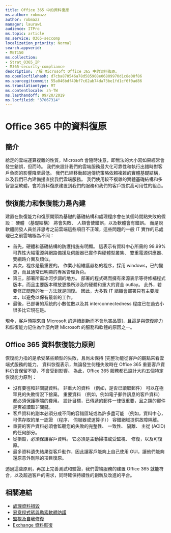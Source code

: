 ```yaml
---
title: Office 365 中的資料復原
ms.author: robmazz
author: robmazz
manager: laurawi
audience: ITPro
ms.topic: article
ms.service: O365-seccomp
localization_priority: Normal
search.appverid:
- MET150
ms.collection:
- Strat_O365_IP
- M365-security-compliance
description: 了解 Microsoft Office 365 中的資料復原。
ms.openlocfilehash: d7cba870546a78d585908e06809970d1c8e08f86
ms.sourcegitcommit: 55a046bdf49bf7c62ab74da73be1fd1cf6f0ad86
ms.translationtype: MT
ms.contentlocale: zh-TW
ms.lasthandoff: 09/20/2019
ms.locfileid: "37067314"
---
```

# <a name="data-resiliency-in-office-365"></a>Office 365 中的資料復原

## <a name="introduction"></a>簡介
給定的雲端運算複雜的性質，Microsoft 會隨時注意，即無法的大小寫如果經常會發生錯誤，但而時。 我們來設計我們的雲端服務最大化可靠性和執行出錯時對客戶負面的影響降至最低。 我們已經移動超過傳統策略依賴複雜的實體基礎結構，以及我們已內建備援直接我們雲端服務。 我們使用較不複雜的實體基礎結構和多智慧型軟體，會將資料復原建置到我們的服務和我們的客戶提供高可用性的組合。 

## <a name="resiliency-and-recoverability-are-built-in"></a>恢復能力和恢復能力是內建 
建置在恢復能力和復原開頭為基礎的基礎結構和處理程序會在某個時間點失敗的假設： 硬體 （基礎結構） 將會失敗、 人類會使錯誤，以及軟體會有錯誤。 而是說軟體開發人員並非思考之前雲端這些項目不正確，這些問題的一般 IT 實作的已處理已之前雲端極為不同： 
- 首先，硬體和基礎結構的防護措施有明顯。 這表示有資料中心所需的 99.99%可靠性大幅電源與網路備援及伺服器已實作與硬體型叢集、 雙重電源供應器、 雙網路介面及類似。 
- 其次，程序是最重要的。 作業小組維護嚴格的程序，採用 windows，已的變更，而且通常已明顯的專案管理負荷。 
- 第三，部署所需冰河步調的地方。 部署的程式碼而擁有來源表示等待修補程式版本，而且主要版本釋放更換所涉及的硬體和重大的資金 outlay。 此外，若要修正問題的唯一方法就是回復。 因此，大多數 IT 組織會部署只有主要版本，以避免以保有最新的工作。 
- 最後，已部署的系統的小數位數以及其 interconnectedness 程度已在過去小很多比它現在是。 

現今，客戶預期來自 Microsoft 的連續創新而不會危害品質]，且這是與恢復能力和恢復能力記住為什麼內建 Microsoft 的服務和軟體的原因之一。 

## <a name="office-365-data-resiliency-principles"></a>Office 365 資料恢復能力原則 
恢復能力指的是承受某些類型的失敗，且尚未保持 [完整功能從客戶的觀點來看雲端式服務的能力。 資料恢復表示，無論發生何種失敗時在 Office 365 重要客戶資料仍會保留不變，不會受到影響。 為此，Office 365 服務都已設計大約五個特定恢復能力原則： 
- 沒有要徑和非關鍵資料。 非重大的資料 （例如，是否已讀取郵件） 可以在極罕見的失敗情況下捨棄。 重要資料 （例如，例如電子郵件訊息的客戶資料） 都必須保護極端的費用。 設計目標，已傳遞的郵件一律很重要，且之類的郵件是否被讀取非關鍵。 
- 客戶資料的副本必須分成不同的容錯區域或為許多盡可能 （例如，資料中心，可供存取的單一認證 （程序、 伺服器或運算子）） 容錯網域提供故障隔離。 
- 重要的客戶資料必須會監聽您的失敗的完整性、 一致性、 隔離、 主從 (ACID) 的任何部分。 
- 從損毀，必須保護客戶資料。 它必須是主動掃描或受監視、 修復，以及可復原。 
- 最多資料遺失結果從客戶動作，因此讓客戶能夠上自己使用 GUI，讓他們能夠還原意外刪除的項目復原。 
 
透過這些原則，再加上完善測試和驗證，我們雲端服務的建置 Office 365 就能符合，以及超過客戶的需求，同時確保持續性的創新及改進的平台。 

## <a name="related-links"></a>相關連結

- [處理資料損毀](office-365-dealing-with-data-corruption.md)
- [惡意程式碼與勒索軟體防護](office-365-malware-and-ransomware-protection.md)
- [監視及自我修復](office-365-monitoring-and-self-healing.md)
- [Exchange 資料恢復](office-365-exchange-data-resiliency.md)